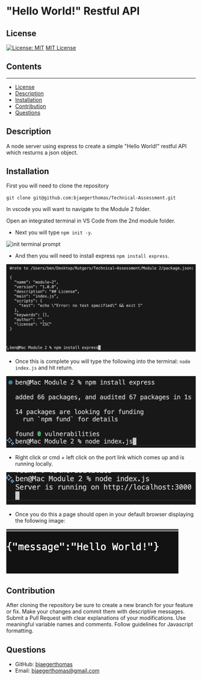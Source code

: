 # "Hello World!" Restful API

  ## License
  
  [![License: MIT](https://img.shields.io/badge/License-MIT-yellow.svg)](https://opensource.org/licenses/MIT)
  [MIT License](https://opensource.org/licenses/MIT)

  ## Contents
  ---------

  - [License](#license)
  - [Description](#description)
  - [Installation](#installation)
  - [Contribution](#contribution)
  - [Questions](#questions)

  ## Description

  A node server using express to create a simple "Hello World!" restful API which resturns a json object.

  ## Installation

  First you will need to clone the repository

  `` git clone git@github.com:bjaegerthomas/Technical-Assessment.git ``

  In vscode you will want to navigate to the Module 2 folder.

  Open an integrated terminal in VS Code from the 2nd module folder.

  - Next you will type  `` npm init -y ``.
  
  ![init terminal prompt](./assets/imgages/packagejson.png)

  - And then you will need to install express `` npm install express ``.
  
  ![express terminal prompt](./assets/images/express.png)

  - Once this is complete you will type the following into the terminal: `` node index.js `` and hit return.
  
  ![initiating the server prompt](./assets/images/start.png)

  - Right click or cmd + left click on the port link which comes up and is running locally.
  
  ![server is running](./assets/images/server.png)

  - Once you do this a page should open in your default browser displaying the following image:

  ![Hello World!](./assets/images/hello.png)

  ## Contribution

  After cloning the repository be sure to create a new branch for your feature or fix.
  Make your changes and commit them with descriptive messages.
  Submit a Pull Request with clear explanations of your modifications.
  Use meaningful variable names and comments.
  Follow guidelines for Javascript formatting.

  ## Questions

  - GitHub: [bjaegerthomas](https://github.com/bjaegerthomas)
  - Email: bjaegerthomas@gmail.com